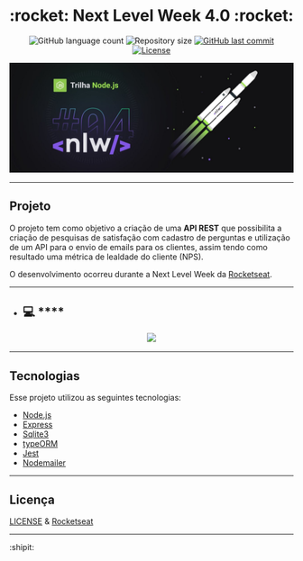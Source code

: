 <h1 align="center">
  :rocket: Next Level Week 4.0 :rocket:
</h1>

<p align="center">
  <img alt="GitHub language count" src="https://img.shields.io/github/languages/count/estanho/next-level-week-4.0">

  <img alt="Repository size" src="https://img.shields.io/github/repo-size/estanho/next-level-week-4.0">
  
  <a href="https://github.com/estanho/next-level-week-4.0/commits/master">
    <img alt="GitHub last commit" src="https://img.shields.io/github/last-commit/estanho/next-level-week-4.0">
  </a>
  <a href="https://github.com/estanho/next-level-week-2.0/blob/master/LICENSE">
    <img alt="License" src="https://img.shields.io/badge/license-MIT-brightgreen">
  </a>
</p>


<p align="center">
  <img src="github/logo.jpg">
</p>

---

## Projeto
O projeto tem como objetivo a criação de uma **API REST** que possibilita a criação de pesquisas de satisfação com cadastro de perguntas e utilização de um API para o envio de emails para os clientes, assim tendo como resultado uma métrica de lealdade do cliente (NPS).

O desenvolvimento ocorreu durante a Next Level Week da [Rocketseat](https://rocketseat.com.br/).
<br>

---
- ## :computer: ****
<p align="center">
  <img src="github/imagem.gif">
</p>

---
## Tecnologias

Esse projeto utilizou as seguintes tecnologias:

- [Node.js](https://nodejs.org/en/)
- [Express](https://expressjs.com/pt-br/)
- [Sqlite3](https://www.npmjs.com/package/sqlite3)
- [typeORM](https://typeorm.io/#/)
- [Jest](https://jestjs.io/)
- [Nodemailer](https://nodemailer.com/about/)

---
## Licença

[LICENSE](LICENSE) & [Rocketseat](https://rocketseat.com.br/)

---
:shipit: